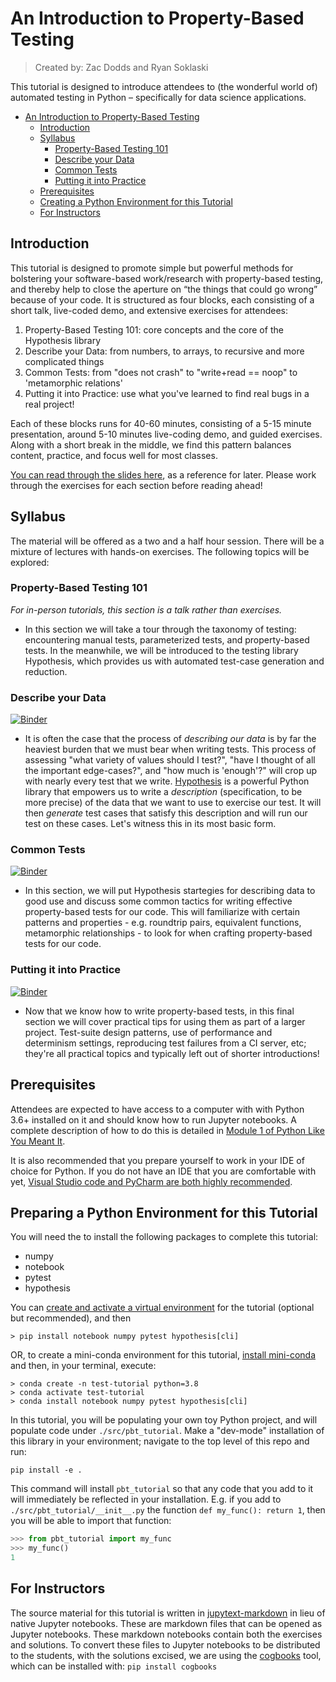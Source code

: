 # An Introduction to Property-Based Testing
> Created by: Zac Dodds and Ryan Soklaski

This tutorial is designed to introduce attendees to (the wonderful world of) automated testing in Python
– specifically for data science applications.

- [An Introduction to Property-Based Testing](#an-introduction-to-property-based-testing)
  - [Introduction](#introduction)
  - [Syllabus](#syllabus)
    - [Property-Based Testing 101](#property-based-testing-101)
    - [Describe your Data](#describe-your-data)
    - [Common Tests](#common-tests)
    - [Putting it into Practice](#putting-it-into-practice)
  - [Prerequisites](#prerequisites)
  - [Creating a Python Environment for this Tutorial](#creating-a-python-environment-for-this-tutorial)
  - [For Instructors](#for-instructors)

## Introduction

This tutorial is designed to promote simple but powerful methods for bolstering your software-based work/research with
property-based testing, and thereby help to close the aperture on “the things that could go wrong” because of your code.
It is structured as four blocks, each consisting of a short talk, live-coded demo, and extensive exercises for attendees:
1. Property-Based Testing 101: core concepts and the core of the Hypothesis library
2. Describe your Data: from numbers, to arrays, to recursive and more complicated things
3. Common Tests: from "does not crash" to "write+read == noop" to 'metamorphic relations'
4. Putting it into Practice: use what you've learned to find real bugs in a real project!

Each of these blocks runs for 40-60 minutes, consisting of a 5-15 minute presentation, around 5-10 minutes live-coding demo, and guided exercises.
Along with a short break in the middle, we find this pattern balances content, practice, and focus well for most classes.

[You can read through the slides here](https://docs.google.com/presentation/d/1Yv4hmaJb3CUejX8L3OkYn5Npddukyol18DWoaIxw-8I/),
as a reference for later.  Please work through the exercises for each section before reading ahead!



## Syllabus
The material will be offered as a two and a half hour session.
There will be a mixture of lectures with hands-on exercises.
The following topics will be explored:

### Property-Based Testing 101
*For in-person tutorials, this section is a talk rather than exercises.*
  - In this section we will take a tour through the taxonomy of testing: encountering manual tests, parameterized tests, and property-based tests. In the meanwhile, we will be introduced to the testing library Hypothesis, which provides us with automated test-case generation and reduction.

### Describe your Data
[![Binder](https://mybinder.org/badge_logo.svg)](https://mybinder.org/v2/gh/rsokl/testing-tutorial/HEAD?labpath=notebooks%2F01_Describing_Data_STUDENT.ipynb)
  - It is often the case that the process of *describing our data* is by far the heaviest burden that we must bear when writing tests. This process of assessing "what variety of values should I test?", "have I thought of all the important edge-cases?", and "how much is 'enough'?" will crop up with nearly every test that we write. [Hypothesis](https://hypothesis.readthedocs.io/) is a powerful Python library that empowers us to write a _description_ (specification, to be more precise) of the data that we want to use to exercise our test.
It will then *generate* test cases that satisfy this description and will run our test on these cases.
Let's witness this in its most basic form.

### Common Tests
[![Binder](https://mybinder.org/badge_logo.svg)](https://mybinder.org/v2/gh/rsokl/testing-tutorial/HEAD?labpath=notebooks%2F02_Test_Strategies_STUDENT.ipynb)
  - In this section, we will put Hypothesis startegies for describing data to good use and discuss some common tactics for writing effective property-based tests for our code. This will familiarize with certain patterns and properties - e.g. roundtrip pairs, equivalent functions, metamorphic relationships - to look for when crafting property-based tests for our code.

### Putting it into Practice
[![Binder](https://mybinder.org/badge_logo.svg)](https://mybinder.org/v2/gh/rsokl/testing-tutorial/HEAD?labpath=notebooks%2F03_Putting_into_Practice_STUDENT.ipynb)
  - Now that we know how to write property-based tests, in this final section we will cover practical tips for using them as part of a larger project.  Test-suite design patterns, use of performance and determinism settings, reproducing test failures from a CI server, etc; they're all practical topics and typically left out of shorter introductions!


## Prerequisites

Attendees are expected to have access to a computer with with Python 3.6+ installed on it and should know how to run Jupyter notebooks.
A complete description of how to do this is detailed in [Module 1 of Python Like You Meant It](https://www.pythonlikeyoumeanit.com/module_1.html).

It is also recommended that you prepare yourself to work in your IDE of choice for Python. If you do not have an IDE that you are comfortable with yet, [Visual Studio code and PyCharm are both highly recommended](https://www.pythonlikeyoumeanit.com/Module1_GettingStartedWithPython/Getting_Started_With_IDEs_and_Notebooks.html).


## Preparing a Python Environment for this Tutorial

You will need the to install the following packages to complete this tutorial:

- numpy
- notebook
- pytest
- hypothesis

You can [create and activate a virtual environment](https://packaging.python.org/guides/installing-using-pip-and-virtual-environments/#creating-a-virtual-environment)
for the tutorial (optional but recommended), and then

```shell
> pip install notebook numpy pytest hypothesis[cli]
```

OR, to create a mini-conda environment for this tutorial, [install mini-conda](https://docs.conda.io/en/latest/miniconda.html) and then, in your terminal, execute:

```shell
> conda create -n test-tutorial python=3.8
> conda activate test-tutorial
> conda install notebook numpy pytest hypothesis[cli]
```

In this tutorial, you will be populating your own toy Python project, and will populate code under `./src/pbt_tutorial`.
Make a "dev-mode" installation of this library in your environment; navigate to the top level of this repo and run:

```shell
pip install -e .
```

This command will install `pbt_tutorial` so that any code that you add to it will immediately be reflected in your installation.
E.g. if you add to `./src/pbt_tutorial/__init__.py` the function `def my_func(): return 1`, then you will be able to import that function:

```python
>>> from pbt_tutorial import my_func
>>> my_func()
1
```

## For Instructors

The source material for this tutorial is written in [jupytext-markdown](https://jupytext.readthedocs.io/en/latest/formats.html#jupytext-markdown) in lieu of native Jupyter notebooks.
These are markdown files that can be opened as Jupyter notebooks.
These markdown notebooks contain both the exercises and solutions.
To convert these files to Jupyter notebooks to be distributed to the students, with the solutions excised, we are using the [cogbooks](https://github.com/CogWorksBWSI/Cogbooks) tool, which can be installed with: `pip install cogbooks`

